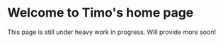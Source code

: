 # Welcome to Timo's home page

This page is still under heavy work in progress. Will provide more soon!
